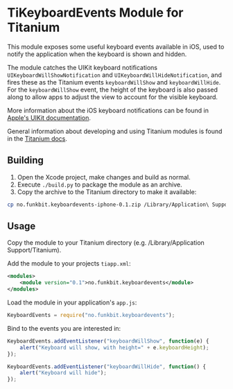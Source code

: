 TiKeyboardEvents Module for Titanium
=====================================

This module exposes some useful keyboard events available in iOS, used to notify the application when the keyboard is shown and hidden.

The module catches the UIKit keyboard notifications `UIKeyboardWillShowNotification` and `UIKeyboardWillHideNotification`, and fires these as the Titanium events `keyboardWillShow` and `keyboardWillHide`. For the `keyboardWillShow` event, the height of the keyboard is also passed along to allow apps to adjust the view to account for the visible keyboard.

More information about the iOS keyboard notifications can be found in [Apple's UIKit documentation][appledocs].

General information about developing and using Titanium modules is found in the [Titanium docs][timoduledocs].

Building
--------

1. Open the Xcode project, make changes and build as normal.
2. Execute `./build.py` to package the module as an archive.
3. Copy the archive to the Titanium directory to make it available:

```sh
cp no.funkbit.keyboardevents-iphone-0.1.zip /Library/Application\ Support/Titanium/
```

Usage
-----

Copy the module to your Titanium directory (e.g. /Library/Application Support/Titanium).

Add the module to your projects `tiapp.xml`:

```xml
<modules>
    <module version="0.1">no.funkbit.keyboardevents</module>
</modules>
```

Load the module in your application's `app.js`:

```js
KeyboardEvents = require("no.funkbit.keyboardevents");
```

Bind to the events you are interested in:

```js
KeyboardEvents.addEventListener("keyboardWillShow", function(e) {
    alert("Keyboard will show, with height=" + e.keyboardHeight);
});

KeyboardEvents.addEventListener("keyboardWillHide", function() {
    alert("Keyboard will hide");
});
```

[appledocs]: http://developer.apple.com/library/ios/#documentation/uikit/reference/UIWindow_Class/UIWindowClassReference/UIWindowClassReference.html
[timoduledocs]: http://wiki.appcelerator.org/display/guides/iOS+Module+Development+Guide
